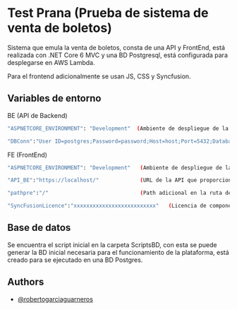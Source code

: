 
# Test Prana (Prueba de sistema de venta de boletos)

Sistema que emula la venta de boletos, consta de una API y FrontEnd, está realizada con .NET Core 6 MVC y una BD Postgresql, está configurada para desplegarse en AWS Lambda.

Para el frontend adicionalmente se usan JS, CSS y Syncfusion.

## Variables de entorno


BE (API de Backend)
```bash
"ASPNETCORE_ENVIRONMENT": "Development"  (Ambiente de despliegue de la aplicación, puede ser Development o Production)

"DBConn":"User ID=postgres;Password=password;Host=host;Port=5432;Database=Prana;Pooling=true;Connection Lifetime=0;" (Cadena de conexión a la base de datos)
```
FE (FrontEnd)
```bash
"ASPNETCORE_ENVIRONMENT": "Development"   (Ambiente de despliegue de la aplicación, puede ser Development o Production)

"API_BE":"https://localhost/"             (URL de la API que proporciona información)

"pathpre":"/"                             (Path adicional en la ruta de la API, se utiliza por la configuración de AWS, en local basta con el símbolo "/")

"SyncFusionLicence":"xxxxxxxxxxxxxxxxxxxxxxxxxx"   (Licencia de componente Synfusion)
```

## Base de datos

Se encuentra el script inicial en la carpeta ScriptsBD, con esta se puede generar la BD inicial necesaria para el funcionamiento de la plataforma, está creado para se ejecutado en una BD Postgres.

## Authors

- [@robertogarciaguarneros](https://www.github.com/robertogarciaguarneros)

